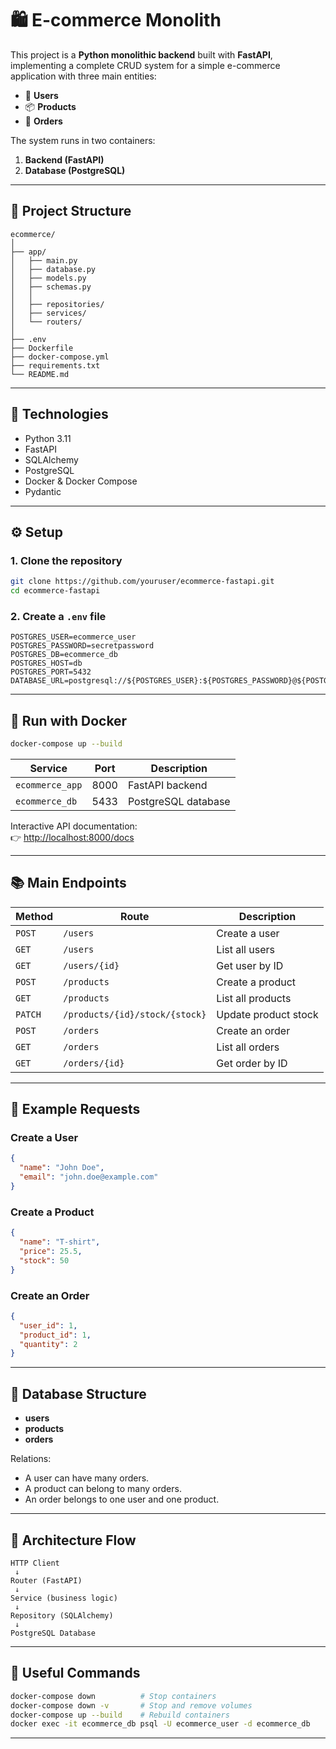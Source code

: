 # 🛍️ E-commerce Monolith

This project is a **Python monolithic backend** built with **FastAPI**, implementing a complete CRUD system for a simple e-commerce application with three main entities:

- 👤 **Users**
- 📦 **Products**
- 🧾 **Orders**

The system runs in two containers:
1. **Backend (FastAPI)**
2. **Database (PostgreSQL)**

---

## 🧠 Project Structure

```
ecommerce/
│
├── app/
│   ├── main.py
│   ├── database.py
│   ├── models.py
│   ├── schemas.py
│   │
│   ├── repositories/
│   ├── services/
│   └── routers/
│
├── .env
├── Dockerfile
├── docker-compose.yml
├── requirements.txt
└── README.md
```

---

## 🐍 Technologies

- Python 3.11  
- FastAPI  
- SQLAlchemy  
- PostgreSQL  
- Docker & Docker Compose  
- Pydantic  

---

## ⚙️ Setup

### 1. Clone the repository
```bash
git clone https://github.com/youruser/ecommerce-fastapi.git
cd ecommerce-fastapi
```

### 2. Create a `.env` file
```env
POSTGRES_USER=ecommerce_user
POSTGRES_PASSWORD=secretpassword
POSTGRES_DB=ecommerce_db
POSTGRES_HOST=db
POSTGRES_PORT=5432
DATABASE_URL=postgresql://${POSTGRES_USER}:${POSTGRES_PASSWORD}@${POSTGRES_HOST}:${POSTGRES_PORT}/${POSTGRES_DB}
```

---

## 🐳 Run with Docker

```bash
docker-compose up --build
```

| Service | Port | Description |
|----------|------|-------------|
| `ecommerce_app` | 8000 | FastAPI backend |
| `ecommerce_db` | 5433 | PostgreSQL database |

Interactive API documentation:  
👉 [http://localhost:8000/docs](http://localhost:8000/docs)

---

## 📚 Main Endpoints

| Method | Route | Description |
|--------|--------|-------------|
| `POST` | `/users` | Create a user |
| `GET` | `/users` | List all users |
| `GET` | `/users/{id}` | Get user by ID |
| `POST` | `/products` | Create a product |
| `GET` | `/products` | List all products |
| `PATCH` | `/products/{id}/stock/{stock}` | Update product stock |
| `POST` | `/orders` | Create an order |
| `GET` | `/orders` | List all orders |
| `GET` | `/orders/{id}` | Get order by ID |

---

## 🧩 Example Requests

### Create a User
```json
{
  "name": "John Doe",
  "email": "john.doe@example.com"
}
```

### Create a Product
```json
{
  "name": "T-shirt",
  "price": 25.5,
  "stock": 50
}
```

### Create an Order
```json
{
  "user_id": 1,
  "product_id": 1,
  "quantity": 2
}
```

---

## 💾 Database Structure

- **users**
- **products**
- **orders**

Relations:
- A user can have many orders.  
- A product can belong to many orders.  
- An order belongs to one user and one product.

---

## 🧠 Architecture Flow

```
HTTP Client
 ↓
Router (FastAPI)
 ↓
Service (business logic)
 ↓
Repository (SQLAlchemy)
 ↓
PostgreSQL Database
```

---

## 🧹 Useful Commands

```bash
docker-compose down          # Stop containers
docker-compose down -v       # Stop and remove volumes
docker-compose up --build    # Rebuild containers
docker exec -it ecommerce_db psql -U ecommerce_user -d ecommerce_db
```

---